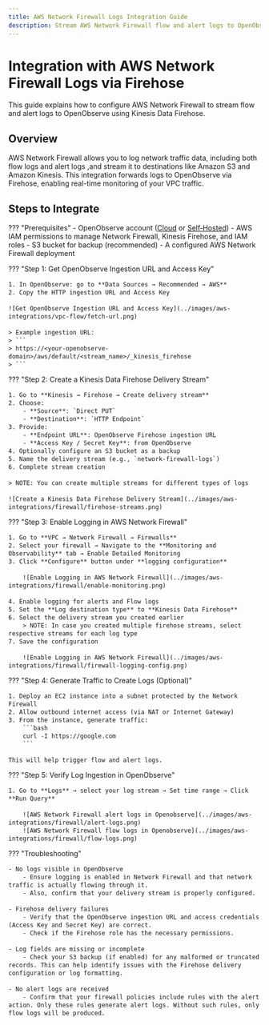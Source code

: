 ```yaml
---
title: AWS Network Firewall Logs Integration Guide
description: Stream AWS Network Firewall flow and alert logs to OpenObserve via CloudWatch Logs and Kinesis Firehose for real-time network traffic monitoring.
---
```


# Integration with AWS Network Firewall Logs via Firehose

This guide explains how to configure AWS Network Firewall to stream flow and alert logs to OpenObserve using Kinesis Data Firehose.

## Overview

AWS Network Firewall allows you to log network traffic data, including both flow logs and alert logs ,and stream it to destinations like Amazon S3 and Amazon Kinesis. This integration forwards logs to OpenObserve via Firehose, enabling real-time monitoring of your VPC traffic.

## Steps to Integrate

??? "Prerequisites"
    - OpenObserve account ([Cloud](https://cloud.openobserve.ai/web/) or [Self‑Hosted](../../../quickstart/#self‑hosted‑installation))
    - AWS IAM permissions to manage Network Firewall, Kinesis Firehose, and IAM roles
    - S3 bucket for backup (recommended)
    - A configured AWS Network Firewall deployment

??? "Step 1: Get OpenObserve Ingestion URL and Access Key"

    1. In OpenObserve: go to **Data Sources → Recommended → AWS**
    2. Copy the HTTP ingestion URL and Access Key

    ![Get OpenObserve Ingestion URL and Access Key](../images/aws-integrations/vpc-flow/fetch-url.png)

    > Example ingestion URL:
    > ```
    > https://<your-openobserve-domain>/aws/default/<stream_name>/_kinesis_firehose
    > ```

??? "Step 2: Create a Kinesis Data Firehose Delivery Stream"

    1. Go to **Kinesis → Firehose → Create delivery stream**
    2. Choose:
        - **Source**: `Direct PUT`
        - **Destination**: `HTTP Endpoint`
    3. Provide:
        - **Endpoint URL**: OpenObserve Firehose ingestion URL
        - **Access Key / Secret Key**: from OpenObserve
    4. Optionally configure an S3 bucket as a backup
    5. Name the delivery stream (e.g., `network-firewall-logs`)
    6. Complete stream creation

    > NOTE: You can create multiple streams for different types of logs
    
    ![Create a Kinesis Data Firehose Delivery Stream](../images/aws-integrations/firewall/firehose-streams.png)

??? "Step 3: Enable Logging in AWS Network Firewall"

    1. Go to **VPC → Network Firewall → Firewalls**
    2. Select your firewall → Navigate to the **Monitoring and Observability** tab → Enable Detailed Monitoring
    3. Click **Configure** button under **logging configuration**
        
        ![Enable Logging in AWS Network Firewall](../images/aws-integrations/firewall/enable-monitoring.png)

    4. Enable logging for alerts and Flow logs 
    5. Set the **Log destination type** to **Kinesis Data Firehose**
    6. Select the delivery stream you created earlier 
        > NOTE: In case you created multiple firehose streams, select respective streams for each log type
    7. Save the configuration

        ![Enable Logging in AWS Network Firewall](../images/aws-integrations/firewall/firewall-logging-config.png)


??? "Step 4: Generate Traffic to Create Logs (Optional)"

    1. Deploy an EC2 instance into a subnet protected by the Network Firewall
    2. Allow outbound internet access (via NAT or Internet Gateway)
    3. From the instance, generate traffic:
        ```bash
        curl -I https://google.com
        ```

    This will help trigger flow and alert logs.

??? "Step 5: Verify Log Ingestion in OpenObserve"

    1. Go to **Logs** → select your log stream → Set time range → Click **Run Query**

        ![AWS Network Firewall alert logs in Openobserve](../images/aws-integrations/firewall/alert-logs.png)
        ![AWS Network Firewall flow logs in Openobserve](../images/aws-integrations/firewall/flow-logs.png)


??? "Troubleshooting"

    - No logs visible in OpenObserve
        - Ensure logging is enabled in Network Firewall and that network traffic is actually flowing through it. 
        - Also, confirm that your delivery stream is properly configured.

    - Firehose delivery failures
        - Verify that the OpenObserve ingestion URL and access credentials (Access Key and Secret Key) are correct. 
        - Check if the Firehose role has the necessary permissions.

    - Log fields are missing or incomplete
        - Check your S3 backup (if enabled) for any malformed or truncated records. This can help identify issues with the Firehose delivery configuration or log formatting.

    - No alert logs are received
        - Confirm that your firewall policies include rules with the alert action. Only these rules generate alert logs. Without such rules, only flow logs will be produced.


